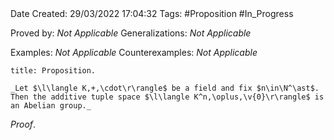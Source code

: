 <br />
<br />

Date Created: 29/03/2022 17:04:32
Tags: #Proposition #In_Progress

Proved by: _Not Applicable_
Generalizations: _Not Applicable_

Examples: _Not Applicable_
Counterexamples: _Not Applicable_

``` ad-Proposition
title: Proposition.

_Let $\l\langle K,+,\cdot\r\rangle$ be a field and fix $n\in\N^\ast$. Then the additive tuple space $\l\langle K^n,\oplus,\v{0}\r\rangle$ is an Abelian group._

```

_Proof_. 
